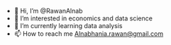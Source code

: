 - 👋 Hi, I’m @RawanAlnab
- 👀 I’m interested in economics and data science
- 🌱 I’m currently learning data analysis
- 📫 How to reach me Alnabhania.rawan@gmail.com

<!---
RawanAlnab/RawanAlnab is a ✨ special ✨ repository because its `README.md` (this file) appears on your GitHub profile.
You can click the Preview link to take a look at your changes.
--->
